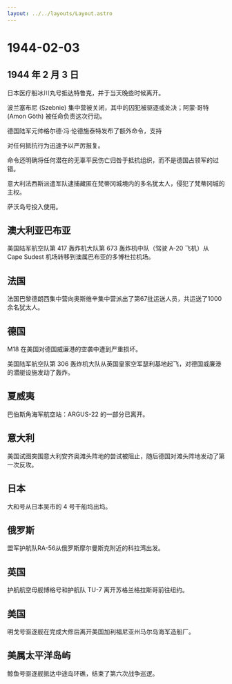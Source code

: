 ```yaml
---
layout: ../../layouts/Layout.astro
---
```


# 1944-02-03

## 1944 年 2 月 3 日

日本医疗船冰川丸号抵达特鲁克，并于当天晚些时候离开。

波兰塞布尼 (Szebnie) 集中营被关闭，其中的囚犯被驱逐或处决；阿蒙·哥特
(Amon Göth) 被任命负责这次行动。

德国陆军元帅格尔德·冯·伦德施泰特发布了额外命令，支持

对任何抵抗行为迅速予以严厉报复。

命令还明确将任何潜在的无辜平民伤亡归咎于抵抗组织，而不是德国占领军的过错。

意大利法西斯派遣军队逮捕藏匿在梵蒂冈城境内的多名犹太人，侵犯了梵蒂冈城的主权。

萨沃岛号投入使用。

## 澳大利亚巴布亚

美国陆军航空队第 417 轰炸机大队第 673 轰炸机中队（驾驶 A-20 飞机）从
Cape Sudest 机场转移到澳属巴布亚的多博杜拉机场。

## 法国

法国巴黎德朗西集中营向奥斯维辛集中营派出了第67批运送人员，共运送了1000余名犹太人。

## 德国

M18 在美国对德国威廉港的空袭中遭到严重损坏。

美国陆军航空队第 306
轰炸机大队从英国皇家空军瑟利基地起飞，对德国威廉港的潜艇设施发动了轰炸。

## 夏威夷

巴伯斯角海军航空站：ARGUS-22 的一部分已离开。

## 意大利

美国试图突围意大利安齐奥滩头阵地的尝试被阻止，随后德国对滩头阵地发动了第一次反攻。

## 日本

大和号从日本吴市的 4 号干船坞出坞。

## 俄罗斯

盟军护航队RA-56从俄罗斯摩尔曼斯克附近的科拉湾出发。

## 英国

护航航空母舰博格号和护航队 TU-7 离开苏格兰格拉斯哥前往纽约。

## 美国

明戈号驱逐舰在完成大修后离开美国加利福尼亚州马尔岛海军造船厂。

## 美属太平洋岛屿

鲸鱼号驱逐舰抵达中途岛环礁，结束了第六次战争巡逻。